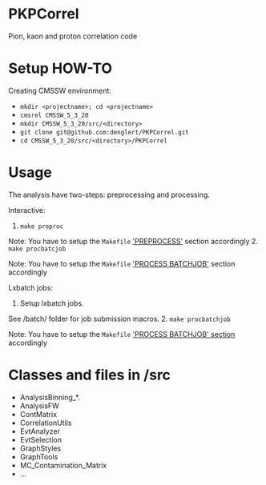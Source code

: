 PKPCorrel
=========

Pion, kaon and proton correlation code

# Setup HOW-TO 

Creating CMSSW environment:
* `mkdir <projectname>; cd <projectname>`
* `cmsrel CMSSW_5_3_20`
* `mkdir CMSSW_5_3_20/src/<directory>`
* `git clone git@github.com:denglert/PKPCorrel.git`
* `cd CMSSW_5_3_20/src/<directory>/PKPCorrel`

# Usage

The analysis have two-steps: preprocessing and processing.

Interactive:

1. `make preproc`

  Note: You have to setup the `Makefile` ['PREPROCESS'](https://github.com/denglert/PKPCorrel/blob/master/Makefile#L17) section accordingly
2. `make procbatcjob`

  Note: You have to setup the `Makefile` ['PROCESS BATCHJOB'](https://github.com/denglert/PKPCorrel/blob/master/Makefile#L93) section accordingly

Lxbatch jobs:

1. Setup lxbatch jobs.

  See /batch/ folder for job submission macros.
2. `make procbatchjob`

  Note: You have to setup the `Makefile` ['PROCESS BATCHJOB' section](https://github.com/denglert/PKPCorrel/blob/master/Makefile#L93) accordingly


# Classes and files in /src
- AnalysisBinning_*.
- AnalysisFW
- ContMatrix
- CorrelationUtils
- EvtAnalyzer
- EvtSelection
- GraphStyles
- GraphTools
- MC_Contamination_Matrix
- ...
